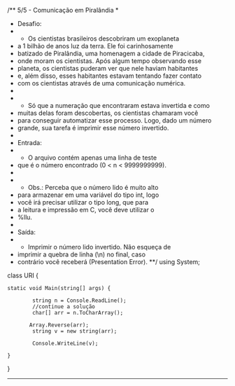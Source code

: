 /**
5/5 - Comunicação em Piralândia
 *
 * Desafio:
 * - Os cientistas brasileiros descobriram um exoplaneta 
 * a 1 bilhão de anos luz da terra. Ele foi carinhosamente 
 * batizado de Piralândia, uma homenagem a cidade de Piracicaba, 
 * onde moram os cientistas. Após algum tempo observando esse 
 * planeta, os cientistas puderam ver que nele haviam habitantes 
 * e, além disso, esses habitantes estavam tentando fazer contato 
 * com os cientistas através de uma comunicação numérica.
 * 
 * - Só que a numeração que encontraram estava invertida e como 
 * muitas delas foram descobertas, os cientistas chamaram você 
 * para conseguir automatizar esse processo. Logo, dado um número 
 * grande, sua tarefa é imprimir esse número invertido.
 * 
 * Entrada:
 * - O arquivo contém apenas uma linha de teste 
 * que é o número encontrado (0 < n < 9999999999).
 * 
 * - Obs.: Perceba que o número lido é muito alto 
 * para armazenar em uma variável do tipo int, logo 
 * você irá precisar utilizar o tipo long, que para 
 * a leitura e impressão em C, você deve utilizar o 
 * %llu.
 * 
 * Saída:
 * - Imprimir o número lido invertido. Não esqueça de 
 * imprimir a quebra de linha (\n) no final, caso 
 * contrário você receberá (Presentation Error).
 **/
using System; 

class URI {

    static void Main(string[] args) { 
    
            string n = Console.ReadLine();
            //continue a solução
            char[] arr = n.ToCharArray();
           
           Array.Reverse(arr);
            string v = new string(arr);
            
            Console.WriteLine(v);
    
    }

}

**************************************************************************************